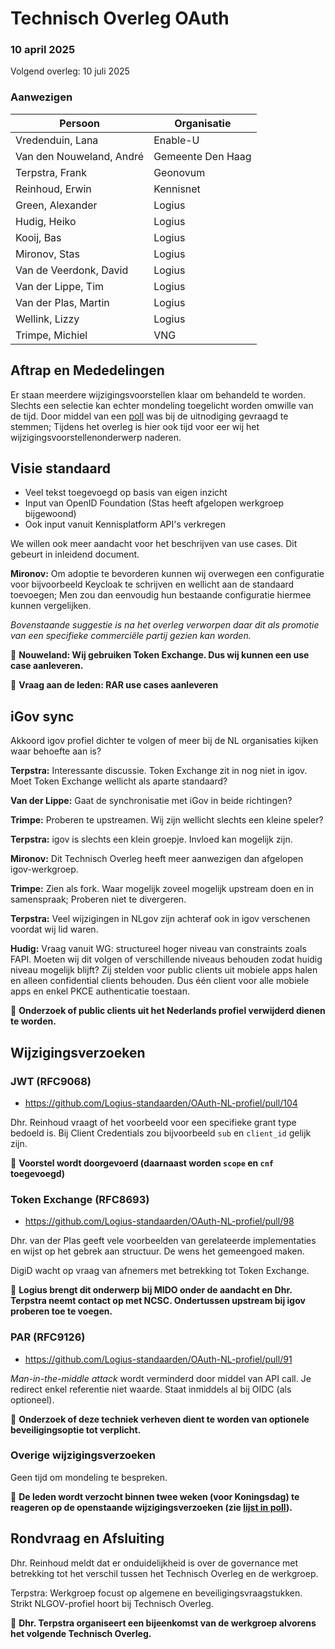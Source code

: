 # Technisch Overleg OAuth

### 10 april 2025

Volgend overleg: 10 juli 2025

### Aanwezigen

| Persoon                  | Organisatie       |
|--------------------------|-------------------|
| Vredenduin, Lana         | Enable-U          |
| Van den Nouweland, André | Gemeente Den Haag |
| Terpstra, Frank          | Geonovum          |
| Reinhoud, Erwin          | Kennisnet         |
| Green, Alexander         | Logius            |
| Hudig, Heiko             | Logius            |
| Kooij, Bas               | Logius            |
| Mironov, Stas            | Logius            |
| Van de Veerdonk, David   | Logius            |
| Van der Lippe, Tim       | Logius            |
| Van der Plas, Martin     | Logius            |
| Wellink, Lizzy           | Logius            |
| Trimpe, Michiel          | VNG               |

## Aftrap en Mededelingen

Er staan meerdere wijzigingsvoorstellen klaar om behandeld te worden. Slechts een selectie kan echter mondeling toegelicht worden omwille van de tijd. Door middel van een [poll](https://github.com/Logius-standaarden/OAuth-NL-profiel/discussions/103) was bij de uitnodiging gevraagd te stemmen; Tijdens het overleg is hier ook tijd voor eer wij het wijzigingsvoorstellenonderwerp naderen.

## Visie standaard

- Veel tekst toegevoegd op basis van eigen inzicht
- Input van OpenID Foundation (Stas heeft afgelopen werkgroep bijgewoond)
- Ook input vanuit Kennisplatform API's verkregen

We willen ook meer aandacht voor het beschrijven van use cases. Dit gebeurt in inleidend document.

**Mironov:** Om adoptie te bevorderen kunnen wij overwegen een configuratie voor bijvoorbeeld Keycloak te schrijven en wellicht aan de standaard toevoegen; Men zou dan eenvoudig hun bestaande configuratie hiermee kunnen vergelijken.

_Bovenstaande suggestie is na het overleg verworpen daar dit als promotie van een specifieke commerciële partij gezien kan worden._

:pushpin: **Nouweland: Wij gebruiken Token Exchange. Dus wij kunnen een use case aanleveren.**

:pushpin: **Vraag aan de leden: RAR use cases aanleveren**

## iGov sync

Akkoord igov profiel dichter te volgen of meer bij de NL organisaties kijken waar behoefte aan is?

**Terpstra:** Interessante discussie. Token Exchange zit in nog niet in igov. Moet Token Exchange wellicht als aparte standaard?

**Van der Lippe:** Gaat de synchronisatie met iGov in beide richtingen?

**Trimpe:** Proberen te upstreamen. Wij zijn wellicht slechts een kleine speler?

**Terpstra:** igov is slechts een klein groepje. Invloed kan mogelijk zijn.

**Mironov:** Dit Technisch Overleg heeft meer aanwezigen dan afgelopen igov-werkgroep.

**Trimpe:** Zien als fork. Waar mogelijk zoveel mogelijk upstream doen en in samenspraak; Proberen niet te divergeren.

**Terpstra:** Veel wijzigingen in NLgov zijn achteraf ook in igov verschenen voordat wij lid waren.

**Hudig:** Vraag vanuit WG: structureel hoger niveau van constraints zoals FAPI. Moeten wij dit volgen of verschillende niveaus behouden zodat huidig niveau mogelijk blijft? Zij stelden voor public clients uit mobiele apps halen en alleen confidential clients behouden. Dus één client voor alle mobiele apps en enkel PKCE authenticatie toestaan.

:pushpin: **Onderzoek of public clients uit het Nederlands profiel verwijderd dienen te worden.**

## Wijzigingsverzoeken

### JWT (RFC9068)

- https://github.com/Logius-standaarden/OAuth-NL-profiel/pull/104

Dhr. Reinhoud vraagt of het voorbeeld voor een specifieke grant type bedoeld is. Bij Client Credentials zou bijvoorbeeld `sub` en `client_id` gelijk zijn.

:pushpin: **Voorstel wordt doorgevoerd (daarnaast worden `scope` en `cnf` toegevoegd)**

### Token Exchange (RFC8693)

- https://github.com/Logius-standaarden/OAuth-NL-profiel/pull/98

Dhr. van der Plas geeft vele voorbeelden van gerelateerde implementaties en wijst op het gebrek aan structuur. De wens het gemeengoed maken.

DigiD wacht op vraag van afnemers met betrekking tot Token Exchange.

:pushpin: **Logius brengt dit onderwerp bij MIDO onder de aandacht en Dhr. Terpstra neemt contact op met NCSC. Ondertussen upstream bij igov proberen toe te voegen.**

### PAR (RFC9126)

- https://github.com/Logius-standaarden/OAuth-NL-profiel/pull/91

_Man-in-the-middle attack_ wordt verminderd door middel van API call. Je redirect enkel referentie niet waarde. Staat inmiddels al bij OIDC (als optioneel).

:pushpin: **Onderzoek of deze techniek verheven dient te worden van optionele beveiligingsoptie tot verplicht.**

### Overige wijzigingsverzoeken

Geen tijd om mondeling te bespreken.

:pushpin: **De leden wordt verzocht binnen twee weken (voor Koningsdag) te reageren op de openstaande wijzigingsverzoeken (zie [lijst in poll](https://github.com/Logius-standaarden/OAuth-NL-profiel/discussions/103)).**

## Rondvraag en Afsluiting

Dhr. Reinhoud meldt dat er onduidelijkheid is over de governance met betrekking tot het verschil tussen het Technisch Overleg en de werkgroep.

Terpstra: Werkgroep focust op algemene en beveiligingsvraagstukken. Strikt NLGOV-profiel hoort bij Technisch Overleg.

:pushpin: **Dhr. Terpstra organiseert een bijeenkomst van de werkgroep alvorens het volgende Technisch Overleg.**
